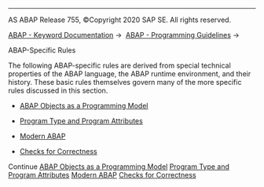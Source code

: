   

* * *

AS ABAP Release 755, ©Copyright 2020 SAP SE. All rights reserved.

[ABAP - Keyword Documentation](javascript:call_link\('abenabap.htm'\)) →  [ABAP - Programming Guidelines](javascript:call_link\('abenabap_pgl.htm'\)) → 

ABAP-Specific Rules

The following ABAP-specific rules are derived from special technical properties of the ABAP language, the ABAP runtime environment, and their history. These basic rules themselves govern many of the more specific rules discussed in this section.

-   [ABAP Objects as a Programming Model](javascript:call_link\('abenabap_obj_progr_model_guidl.htm'\) "Guideline")

-   [Program Type and Program Attributes](javascript:call_link\('abenprogr_type_features_guidl.htm'\) "Guideline")

-   [Modern ABAP](javascript:call_link\('abenmodern_abap_guidl.htm'\) "Guideline")

-   [Checks for Correctness](javascript:call_link\('abencheck_correctness_guidl.htm'\) "Guideline")

Continue
[ABAP Objects as a Programming Model](javascript:call_link\('abenabap_obj_progr_model_guidl.htm'\))
[Program Type and Program Attributes](javascript:call_link\('abenprogr_type_features_guidl.htm'\))
[Modern ABAP](javascript:call_link\('abenmodern_abap_guidl.htm'\))
[Checks for Correctness](javascript:call_link\('abencheck_correctness_guidl.htm'\))